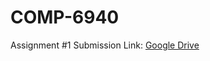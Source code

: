 # COMP-6940

Assignment #1 Submission Link: <a href="https://drive.google.com/drive/folders/1SOoL5uSRw3vPFDew5ICtdan5AO2004uN?usp=sharing" target="_blank"> Google Drive </a>
